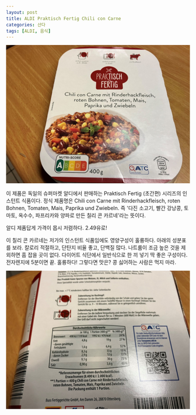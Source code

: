 ```yaml
---
layout: post
title: ALDI Praktisch Fertig Chili con Carne
categories: 산다
tags: [ALDI, 음식]
---
```

![Chili con Carne](/assets/images/posts/IMG_5903.jpg)

이 제품은 독일의 슈퍼마켓 알디에서 판매하는 Praktisch Fertig (초간편) 시리즈의 인스턴트 식품이다. 정식 제품명은 Chili con Carne mit Rinderhackfleisch, roten Bohnen, Tomaten, Mais, Paprika und Zwiebeln. 즉 '다진 소고기, 빨간 강낭콩, 토마토, 옥수수, 파프리카와 양파로 만든 칠리 콘 카르네'라는 뜻이다. 

알디 제품답게 가격이 몹시 저렴하다. 2.49유로!

이 칠리 콘 카르네는 저가의 인스턴트 식품임에도 영양구성이 훌륭하다. 아래의 성분표를 보라. 칼로리 적절하고, 단탄지 비율 좋고, 단백질 많다. 나트륨이 조금 높은 것을 제외하면 흠 잡을 곳이 없다. 다이어트 식단에서 일반식으로 한 끼 넣기 딱 좋은 구성이다. 전자렌지에 5분이면 끝. 훌륭하다! 그렇다면 맛은? 콩 싫어하는 사람은 먹지 마라. 

![Chili con Carne](/assets/images/posts/IMG_5904.jpg)
